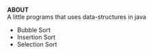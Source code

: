 **ABOUT**        
A little programs that uses data-structures in java  
- Bubble Sort
- Insertion Sort
- Selection Sort
